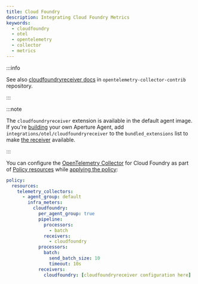 ```yaml
---
title: Cloud Foundry
description: Integrating Cloud Foundry Metrics
keywords:
  - cloudfoundry
  - otel
  - opentelemetry
  - collector
  - metrics
---
```


:::info

See also [cloudfoundryreceiver docs][receiver] in
`opentelemetry-collector-contrib` repository.

:::

:::note

The `cloudfoundryreceiver` extension is available in the default agent image. If
you're [building][build] your own Aperture Agent, add
`integrations/otel/cloudfoundryreceiver` to the `bundled_extensions` list to
make [the receiver][receiver] available.

:::

You can configure the [OpenTelemetry Collector][opentelemetry-collector] for
Cloud Foundry as part of [Policy resources][policy-resources] while [applying
the policy][applying-policy]:

```yaml
policy:
  resources:
    telemetry_collectors:
      - agent_group: default
        infra_meters:
          cloudfoundry:
            per_agent_group: true
            pipeline:
              processors:
                - batch
              receivers:
                - cloudfoundry
            processors:
              batch:
                send_batch_size: 10
                timeout: 10s
            receivers:
              cloudfoundry: [cloudfoundryreceiver configuration here]
```

[build]: /reference/aperturectl/build/agent/agent.md
[receiver]:
  https://github.com/open-telemetry/opentelemetry-collector-contrib/tree/main/receiver/cloudfoundryreceiver
[opentelemetry-collector]: /reference/policies/spec.md#telemetry-collector
[applying-policy]: /applying-policies/applying-policies.md
[policy-resources]: /reference/policies/spec.md#resources
